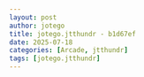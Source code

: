 ```yaml
---
layout: post
author: jotego
title: jotego.jtthundr - b1d67ef
date: 2025-07-18
categories: [Arcade, jtthundr]
tags: [jotego.jtthundr]
---
```


